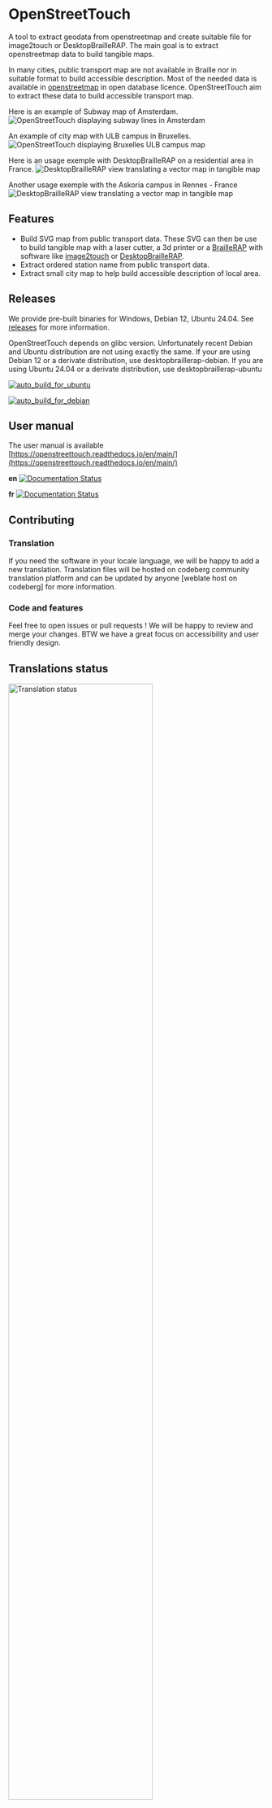 # OpenStreetTouch

A tool to extract geodata from openstreetmap and create suitable file for image2touch or DesktopBrailleRAP. The main goal is to extract openstreetmap data to build tangible maps.

In many cities, public transport map are not available in Braille nor in suitable format to build accessible description. Most of the needed data is available in [openstreetmap](https://www.openstreetmap.org/) in open database licence. OpenStreetTouch aim to extract these data to build accessible transport map.

Here is an example of Subway map of Amsterdam.
![OpenStreetTouch displaying subway lines in Amsterdam](./screenshot/amsterdamsubway.jpg)

An example of city map with ULB campus in Bruxelles.
![OpenStreetTouch displaying Bruxelles ULB campus map](./screenshot/ulbmap.jpg)

Here is an usage exemple with DesktopBrailleRAP on a residential area in France.
![DesktopBrailleRAP view translating a vector map in tangible map](./screenshot/petiteferme.jpg)

Another usage exemple with the Askoria campus in Rennes - France
![DesktopBrailleRAP view translating a vector map in tangible map](./screenshot/askoria.jpg)


## Features
- Build SVG map from public transport data. These SVG can then be use to build tangible map with a laser cutter, a 3d printer or a [BrailleRAP](https://github.com/braillerap/BrailleRap) with software like [image2touch](https://github.com/myhumankit/Image2Touch) or [DesktopBrailleRAP](https://github.com/braillerap/DesktopBrailleRAP).
- Extract ordered station name from public transport data.
- Extract small city map to help build accessible description of local area.

## Releases
We provide pre-built binaries for Windows, Debian 12, Ubuntu 24.04. See [releases](https://github.com/braillerap/OpenStreetTouch/releases) for more information.

OpenStreetTouch depends on glibc version. Unfortunately recent Debian and Ubuntu distribution are not using exactly the same. If your are using Debian 12 or a derivate distribution, use desktopbraillerap-debian. If you are using Ubuntu 24.04 or a derivate distribution, use desktopbraillerap-ubuntu

[![auto_build_for_ubuntu](https://github.com/braillerap/OpenStreetTouch/actions/workflows/auto_build_for_ubuntu.yml/badge.svg?event=release)](https://github.com/braillerap/OpenStreetTouch/actions/workflows/auto_build_for_ubuntu.yml)

[![auto_build_for_debian](https://github.com/braillerap/OpenStreetTouch/actions/workflows/auto_build_for_debian.yml/badge.svg?event=release)](https://github.com/braillerap/OpenStreetTouch/actions/workflows/auto_build_for_debian.yml)

## User manual
The user manual is available [https://openstreettouch.readthedocs.io/en/main/](https://openstreettouch.readthedocs.io/en/main/)

**en** [![Documentation Status](https://readthedocs.org/projects/openstreettouch_en/badge/?version=main&style=plastic)](https://openstreettouch.readthedocs.io/en/main/)

**fr** [![Documentation Status](https://readthedocs.org/projects/openstreettouch/badge/?version=main&style=plastic)](https://openstreettouch.readthedocs.io/fr/main/)


## Contributing

### Translation
If you need the software in your locale language, we will be happy to add a new translation. Translation files will be hosted on codeberg community translation platform and can be updated by anyone [weblate host on codeberg] for more information.


### Code and features
Feel free to open issues or pull requests ! We will be happy to review and merge your changes. BTW we have a great focus on accessibility and user friendly design.

## Translations status

</a>
<a href="https://translate.codeberg.org/engage/openstreettouch/">
<img src="https://translate.codeberg.org/widget/openstreettouch/ihm/multi-green.svg" alt="Translation status" width="75%"/>
</a>

## Funding

This project is funded through [NGI0 Entrust](https://nlnet.nl/entrust), a fund established by [NLnet](https://nlnet.nl) with financial support from the European Commission's [Next Generation Internet](https://ngi.eu) program. Learn more at the [NLnet project page](https://nlnet.nl/project/BrailleRAP).

[<img src="https://nlnet.nl/logo/banner.png" alt="NLnet foundation logo" width="20%" />](https://nlnet.nl)
[<img src="https://nlnet.nl/image/logos/NGI0_tag.svg" alt="NGI Zero Logo" width="20%" />](https://nlnet.nl/entrust)


# Building on Windows

## Prerequisites

* Python 3.6 or later
* NodeJS 20.12 or later

## Create a python virtual environment

```
python -m venv venv
```

## Activate python virtual environment

```
.\venv\Scripts\activate
```

## Install python dependencies

```
pip install -r requirements.txt
```

## Install nodejs dependencies

```
npm install
```

## Run in dev environement

```
npm run startview
```

## Build windows .exe

```
npm run buildview
```
check OpenStreetTouch.exe in dist folder


# Building on Linux (Debian)

## Prerequisites
We need several development tools to build OpenStreetTouch, python, nodejs and gcc to build some python dependencies.
Depending on your system, you will also need a desktop environment installed on the build machine.


### Python / gcc / nodejs

General build tools:

    
    apt install  -y cmake build-essential git 
    apt install  -y ninja-build
    apt install  -y autoconf gnulib

    apt install  -y ca-certificates curl gnupg
    apt install  -y software-properties-common

    apt install  -y gnome-core
    apt install  -y python3 python3-venv python3-dev
    apt install  -y pkg-config 
    apt install  -y gir1.2-gtk-3.0 gir1.2-webkit2-4.1
    apt install  -y python3-tk 

    
    apt install  -y libcairo2 libcairo2-dev libgirepository1.0-dev
    apt install  -y tcl tree
    apt install  -y git-extras lintian

Nodejs:

General Nodejs
    
    curl -sL https://deb.nodesource.com/setup_20.x | bash -
    apt update
    apt install -y nodejs
    npm i npm@latest -g

Install OpenStreetTouch nodejs dependencies

    npm install

Python:

Create a python3 virtual environment

    python3 -m venv venv

Activate python3 virtual environment

    source ./venv/bin/activate

Install python3 OpenStreetTouch dependencies

    pip install -r requirement_linux.txt

## Build OpenStreetTouch

Activate python virtual env 

    source ./venv/bin/activate

### Run in development environement

    npm run startview

### Build OpenStreetTouch

    npm run builddebian

Check the ./dist folder for the openstreettouch-debian executable. You can install the .deb package with:

    sudo dpkg -i openstreettouch-debian-x.x.x.deb



# Building on Linux (Ubuntu)

## Prerequisites
We need several development tools to build OpenStreetTouch, python, nodejs and gcc to build some python dependencies.
Depending on your system, you will also need a desktop environment installed on the build machine.


### Python / gcc / nodejs

General build tools:

    
    apt install  -y cmake build-essential git ninja-build autoconf gnulib
    apt install  -y libyaml-dev texinfo texlive
    apt install  -y ca-certificates curl gnupg
    apt install  -y software-properties-common
    apt install  -y ubuntu-desktop-minimal 
    apt install  -y python3 python3-venv python3-dev
    apt install  -y pkg-config 
    apt install  -y gir1.2-gtk-3.0 gir1.2-webkit2-4.1
    apt install  -y python3-tk 
    apt install  -y libcairo2 libcairo2-dev libgirepository1.0-dev
    apt install  -y tcl tree
    apt install  -y git-extras lintian

Nodejs:

General Nodejs
    
    curl -sL https://deb.nodesource.com/setup_20.x | bash -
    apt update
    apt install -y nodejs
    npm i npm@latest -g

Install OpenStreetTouch nodejs dependencies

    npm install

Python:

Create a python3 virtual environment

    python3 -m venv venv

Activate python3 virtual environment

    source ./venv/bin/activate

Install python3 OpenStreetTouch dependencies

    pip install -r requirement_linux.txt

## Build OpenStreetTouch

Activate python virtual env 

    source ./venv/bin/activate

### Run in development environement

    npm run startview

### Build OpenStreetTouch

    npm run buildubuntu

Check the ./dist folder for the openstreettouch-ubuntu executable. You can install the .deb package with:

    sudo dpkg -i openstreettouch-ubuntu-x.x.x.deb


# Building for Linux using Docker

You can use Docker configuration to build OpenStreetTouch for a Linux distribution. 

Docker configuration to build OpenStreetTouch for Debian or Ubuntu are available here:

[Debian](https://github.com/braillerap/BuildOpenStreetTouchDebian)

[Ubuntu](https://github.com/braillerap/BuildOpenStreetTouchUbuntu)
